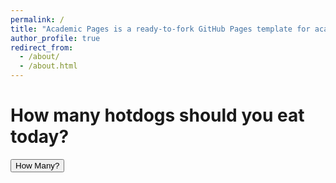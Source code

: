 ```yaml
---
permalink: /
title: "Academic Pages is a ready-to-fork GitHub Pages template for academic personal websites"
author_profile: true
redirect_from: 
  - /about/
  - /about.html
---
```


<script>
    function hotdogEstimator() {
        // Debugging line to check if the function is called
        console.log("hotdogEstimator function called!");

        // Generate a random number
        var randomNumber = Math.floor(Math.random() * 10) + 1; // Random number between 1 and 10

        // Play audio
        var audio = new Audio("{{ '/files/wiiSportsDiscChannel.mp3' | relative_url }}");
        
        // Check if the audio file is loaded and can be played
        audio.play().then(() => {
            console.log("Audio is playing.");
        }).catch((error) => {
            console.error("Error playing audio:", error);
        });

        // Display the output
        document.getElementById("output").innerHTML = 
            "You must eat " + randomNumber + " hotdogs today!";
    }
</script>

<h1>How many hotdogs should you eat today?</h1>

<!-- Use a div or just a button without a form -->
<button onclick="hotdogEstimator()">How Many?</button>

<!-- Element to display the output -->
<div id="output" style="margin-top: 20px; font-weight: bold;"></div>
